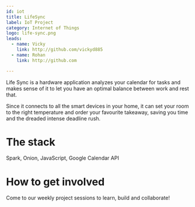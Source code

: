 ```yaml
---
id: iot
title: LifeSync
label: IoT Project
category: Internet of Things
logo: life-sync.png
leads:
  - name: Vicky
    link: http://github.com/vickyd885
  - name: Rohan
    link: http://github.com

---
```


Life Sync is a hardware application analyzes your calendar for tasks and makes sense of it to let you have an optimal balance between work and rest that.

Since it connects to all the smart devices in your home, it can set your room to the right temperature and order your favourite takeaway, saving you time and the dreaded intense deadline rush.

# The stack

Spark, Onion, JavaScript, Google Calendar API

# How to get involved

Come to our weekly project sessions to learn, build and collaborate!
